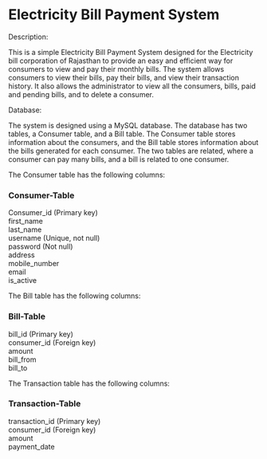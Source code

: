 <h1>Electricity Bill Payment System</h1>

Description:

This is a simple Electricity Bill Payment System designed for the Electricity bill corporation of Rajasthan to provide an easy and efficient way for consumers to view and pay their monthly bills. The system allows consumers to view their bills, pay their bills, and view their transaction history. It also allows the administrator to view all the consumers, bills, paid and pending bills, and to delete a consumer.

Database:

The system is designed using a MySQL database. The database has two tables, a Consumer table, and a Bill table. The Consumer table stores information about the consumers, and the Bill table stores information about the bills generated for each consumer. The two tables are related, where a consumer can pay many bills, and a bill is related to one consumer.

The Consumer table has the following columns:

<h3>Consumer-Table</h3>
Consumer_id (Primary key)<br>
first_name<br>
last_name<br>
username (Unique, not null)<br>
password (Not null)<br>
address<br>
mobile_number<br>
email<br>
is_active<br> 

The Bill table has the following columns:

<h3>Bill-Table</h3>
bill_id (Primary key)<br>
consumer_id (Foreign key)<br>
amount <br>
bill_from<br>
bill_to<br>

The Transaction table has the following columns:

<h3>Transaction-Table</h3>
transaction_id (Primary key)<br>
consumer_id (Foreign key)<br>
amount<br>
payment_date<br>
